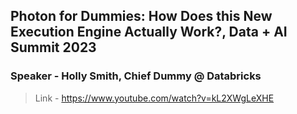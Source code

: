## Photon for Dummies: How Does this New Execution Engine Actually Work?, Data + AI Summit 2023

### Speaker - Holly Smith, Chief Dummy @ Databricks

> Link - https://www.youtube.com/watch?v=kL2XWgLeXHE
